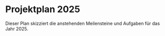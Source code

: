 # Projektplan 2025

Dieser Plan skizziert die anstehenden Meilensteine und Aufgaben für das Jahr 2025.
